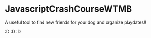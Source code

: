# JavascriptCrashCourseWTMB

A useful tool to find new friends for your dog and organize playdates!!

:D :D :D 
